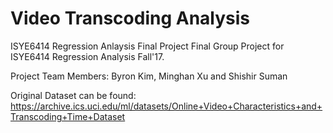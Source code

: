 # Video Transcoding Analysis
ISYE6414 Regression Anlaysis Final Project
Final Group Project for ISYE6414 Regression Analysis Fall'17.

Project Team Members: Byron Kim, Minghan Xu and Shishir Suman

Original Dataset can be found: https://archive.ics.uci.edu/ml/datasets/Online+Video+Characteristics+and+Transcoding+Time+Dataset
